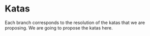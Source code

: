# Katas

Each branch corresponds to the resolution of the katas that we are proposing.
We are going to propose the katas here.
